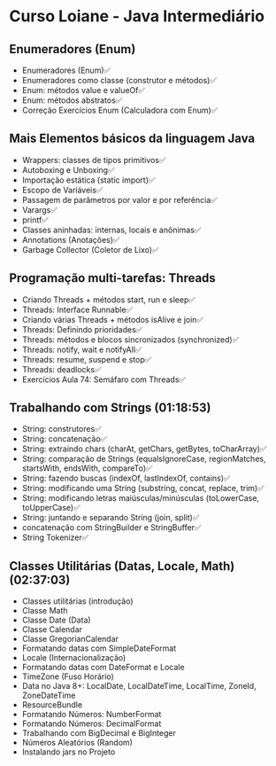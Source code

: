 # Curso Loiane - Java Intermediário

## Enumeradores (Enum)
- Enumeradores (Enum)✅
- Enumeradores como classe (construtor e métodos)✅
- Enum: métodos value e valueOf✅
- Enum: métodos abstratos✅
- Correção Exercícios Enum (Calculadora com Enum)✅
## Mais Elementos básicos da linguagem Java  
- Wrappers: classes de tipos primitivos✅
- Autoboxing e Unboxing✅
- Importação estática (static import)✅
- Escopo de Variáveis✅
- Passagem de parâmetros por valor e por referência✅
- Varargs✅
- printf✅
- Classes aninhadas: internas, locais e anônimas✅
- Annotations (Anotações)✅
- Garbage Collector (Coletor de Lixo)✅
## Programação multi-tarefas: Threads 
- Criando Threads + métodos start, run e sleep✅
- Threads: Interface Runnable✅
- Criando várias Threads + métodos isAlive e join✅
- Threads: Definindo prioridades✅
- Threads: métodos e blocos sincronizados (synchronized)✅
- Threads: notify, wait e notifyAll✅
- Threads: resume, suspend e stop✅
- Threads: deadlocks✅
- Exercícios Aula 74: Semáfaro com Threads✅
## Trabalhando com Strings (01:18:53)
- String: construtores✅
- String: concatenação✅
- String: extraindo chars (charAt, getChars, getBytes, toCharArray)✅
- String: comparação de Strings (equalsIgnoreCase, regionMatches, startsWith, endsWith, compareTo)✅
- String: fazendo buscas (indexOf, lastIndexOf, contains)✅
- String: modificando uma String (substring, concat, replace, trim)✅
- String: modificando letras maiúsculas/minúsculas (toLowerCase, toUpperCase)✅
- String: juntando e separando String (join, split)✅
- concatenação com StringBuilder e StringBuffer✅
- String Tokenizer✅
## Classes Utilitárias (Datas, Locale, Math) (02:37:03)
- Classes utilitárias (introdução)
- Classe Math
- Classe Date (Data)
- Classe Calendar
- Classe GregorianCalendar
- Formatando datas com SimpleDateFormat
- Locale (Internacionalização)
- Formatando datas com DateFormat e Locale
- TimeZone (Fuso Horário)
- Data no Java 8+: LocalDate, LocalDateTime, LocalTime, ZoneId, ZoneDateTime
- ResourceBundle
- Formatando Números: NumberFormat
- Formatando Números: DecimalFormat
- Trabalhando com BigDecimal e BigInteger
- Números Aleatórios (Random)
- Instalando jars no Projeto

